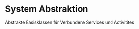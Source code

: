 System Abstraktion
===================
Abstrakte Basisklassen für Verbundene Services und Activitites